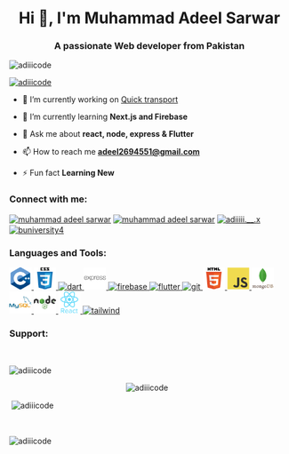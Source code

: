 <h1 align="center">Hi 👋, I'm Muhammad Adeel Sarwar</h1>
<h3 align="center">A passionate Web developer from Pakistan</h3>

<p align="left"> <img src="https://komarev.com/ghpvc/?username=adiiicode&label=Profile%20views&color=0e75b6&style=flat" alt="adiiicode" /> </p>

<p align="left"> <a href="https://github.com/ryo-ma/github-profile-trophy"><img src="https://github-profile-trophy.vercel.app/?username=adiiicode" alt="adiiicode" /></a> </p>

- 🔭 I’m currently working on [Quick transport](https://qtl.dopment.com/)

- 🌱 I’m currently learning **Next.js and Firebase**

- 💬 Ask me about **react, node, express & Flutter**

- 📫 How to reach me **adeel2694551@gmail.com**

- ⚡ Fun fact **Learning New**

<h3 align="left">Connect with me:</h3>
<p align="left">
<a href="https://linkedin.com/in/muhammad adeel sarwar" target="blank"><img align="center" src="https://raw.githubusercontent.com/rahuldkjain/github-profile-readme-generator/master/src/images/icons/Social/linked-in-alt.svg" alt="muhammad adeel sarwar" height="30" width="40" /></a>
<a href="https://fb.com/muhammad adeel sarwar" target="blank"><img align="center" src="https://raw.githubusercontent.com/rahuldkjain/github-profile-readme-generator/master/src/images/icons/Social/facebook.svg" alt="muhammad adeel sarwar" height="30" width="40" /></a>
<a href="https://instagram.com/adiiiii.__.x" target="blank"><img align="center" src="https://raw.githubusercontent.com/rahuldkjain/github-profile-readme-generator/master/src/images/icons/Social/instagram.svg" alt="adiiiii.__.x" height="30" width="40" /></a>
<a href="https://www.leetcode.com/buniversity4" target="blank"><img align="center" src="https://raw.githubusercontent.com/rahuldkjain/github-profile-readme-generator/master/src/images/icons/Social/leet-code.svg" alt="buniversity4" height="30" width="40" /></a>
</p>

<h3 align="left">Languages and Tools:</h3>
<p align="left"> <a href="https://www.w3schools.com/cpp/" target="_blank" rel="noreferrer"> <img src="https://raw.githubusercontent.com/devicons/devicon/master/icons/cplusplus/cplusplus-original.svg" alt="cplusplus" width="40" height="40"/> </a> <a href="https://www.w3schools.com/css/" target="_blank" rel="noreferrer"> <img src="https://raw.githubusercontent.com/devicons/devicon/master/icons/css3/css3-original-wordmark.svg" alt="css3" width="40" height="40"/> </a> <a href="https://dart.dev" target="_blank" rel="noreferrer"> <img src="https://www.vectorlogo.zone/logos/dartlang/dartlang-icon.svg" alt="dart" width="40" height="40"/> </a> <a href="https://expressjs.com" target="_blank" rel="noreferrer"> <img src="https://raw.githubusercontent.com/devicons/devicon/master/icons/express/express-original-wordmark.svg" alt="express" width="40" height="40"/> </a> <a href="https://firebase.google.com/" target="_blank" rel="noreferrer"> <img src="https://www.vectorlogo.zone/logos/firebase/firebase-icon.svg" alt="firebase" width="40" height="40"/> </a> <a href="https://flutter.dev" target="_blank" rel="noreferrer"> <img src="https://www.vectorlogo.zone/logos/flutterio/flutterio-icon.svg" alt="flutter" width="40" height="40"/> </a> <a href="https://git-scm.com/" target="_blank" rel="noreferrer"> <img src="https://www.vectorlogo.zone/logos/git-scm/git-scm-icon.svg" alt="git" width="40" height="40"/> </a> <a href="https://www.w3.org/html/" target="_blank" rel="noreferrer"> <img src="https://raw.githubusercontent.com/devicons/devicon/master/icons/html5/html5-original-wordmark.svg" alt="html5" width="40" height="40"/> </a> <a href="https://developer.mozilla.org/en-US/docs/Web/JavaScript" target="_blank" rel="noreferrer"> <img src="https://raw.githubusercontent.com/devicons/devicon/master/icons/javascript/javascript-original.svg" alt="javascript" width="40" height="40"/> </a> <a href="https://www.mongodb.com/" target="_blank" rel="noreferrer"> <img src="https://raw.githubusercontent.com/devicons/devicon/master/icons/mongodb/mongodb-original-wordmark.svg" alt="mongodb" width="40" height="40"/> </a> <a href="https://www.mysql.com/" target="_blank" rel="noreferrer"> 
  <img src="https://raw.githubusercontent.com/devicons/devicon/master/icons/mysql/mysql-original-wordmark.svg" alt="mysql" width="40" height="40"/> </a> <a href="https://nodejs.org" target="_blank" rel="noreferrer"> 
  <img src="https://raw.githubusercontent.com/devicons/devicon/master/icons/nodejs/nodejs-original-wordmark.svg" alt="nodejs" width="40" height="40"/> </a> <a href="https://reactjs.org/" target="_blank" rel="noreferrer"> 
  <img src="https://raw.githubusercontent.com/devicons/devicon/master/icons/react/react-original-wordmark.svg" alt="react" width="40" height="40"/> </a> <a href="https://tailwindcss.com/" target="_blank" rel="noreferrer"> 
  <img src="https://www.vectorlogo.zone/logos/tailwindcss/tailwindcss-icon.svg" alt="tailwind" width="40" height="40"/> </a> </p>

<h3 align="left">Support:</h3>
<br>
<p><a href="https://ko-fi.com/adiiicode"> <img align="left" src="https://cdn.ko-fi.com/cdn/kofi3.png?v=3" height="50" width="210" alt="adiiicode" /></a></p>
<br>
<p><img align="left" src="https://github-readme-stats.vercel.app/api/top-langs?username=adiiicode&show_icons=true&locale=en&layout=compact" alt="adiiicode" /></p><br>

<p>&nbsp;<img align="center" src="https://github-readme-stats.vercel.app/api?username=adiiicode&show_icons=true&locale=en" alt="adiiicode" /></p><br>

<p><img align="center" src="https://github-readme-streak-stats.herokuapp.com/?user=adiiicode&" alt="adiiicode" /></p>
